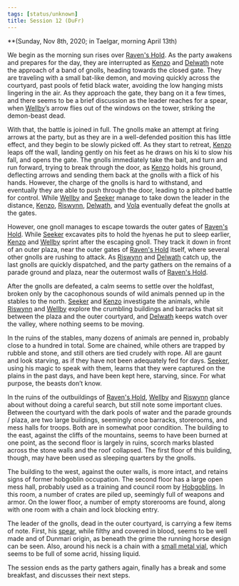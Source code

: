 ```yaml
---
tags: [status/unknown]
title: Session 12 (DuFr)
---
```



**(Sunday, Nov 8th, 2020; in Taelgar, morning April 13th)

We begin as the morning sun rises over [Raven's Hold](<../../../gazetteer/greater-dunmar/dunmari-basin/raven-s-hold.md>). As the party awakens and prepares for the day, they are interrupted as [Kenzo](<../../../people/pcs/dunmar-fellowship/kenzo.md>) and [Delwath](<../../../people/pcs/dunmar-fellowship/delwath.md>) note the approach of a band of gnolls, heading towards the closed gate. They are traveling with a small bat-like demon, and moving quickly across the courtyard, past pools of fetid black water, avoiding the low hanging mists lingering in the air. As they approach the gate, they bang on it a few times, and there seems to be a brief discussion as the leader reaches for a spear, when [Wellby](<../../../people/pcs/dunmar-fellowship/wellby.md>)’s arrow flies out of the windows on the tower, striking the demon-beast dead.

With that, the battle is joined in full. The gnolls make an attempt at firing arrows at the party, but as they are in a well-defended position this has little effect, and they begin to be slowly picked off. As they start to retreat, [Kenzo](<../../../people/pcs/dunmar-fellowship/kenzo.md>) leaps off the wall, landing gently on his feet as he draws on his ki to slow his fall, and opens the gate. The gnolls immediately take the bait, and turn and run forward, trying to break through the door, as [Kenzo](<../../../people/pcs/dunmar-fellowship/kenzo.md>) holds his ground, deflecting arrows and sending them back at the gnolls with a flick of his hands. However, the charge of the gnolls is hard to withstand, and eventually they are able to push through the door, leading to a pitched battle for control. While [Wellby](<../../../people/pcs/dunmar-fellowship/wellby.md>) and [Seeker](<../../../people/pcs/dunmar-fellowship/seeker.md>) manage to take down the leader in the distance, [Kenzo](<../../../people/pcs/dunmar-fellowship/kenzo.md>), [Riswynn](<../../../people/pcs/dunmar-fellowship/riswynn.md>), [Delwath](<../../../people/pcs/dunmar-fellowship/delwath.md>), and [Vola](<../../../people/chardonians/vola.md>) eventually defeat the gnolls at the gates.

However, one gnoll manages to escape towards the outer gates of [Raven's Hold](<../../../gazetteer/greater-dunmar/dunmari-basin/raven-s-hold.md>). While [Seeker](<../../../people/pcs/dunmar-fellowship/seeker.md>) excavates pits to hold the hyenas he put to sleep earlier, [Kenzo](<../../../people/pcs/dunmar-fellowship/kenzo.md>) and [Wellby](<../../../people/pcs/dunmar-fellowship/wellby.md>) sprint after the escaping gnoll. They track it down in front of an outer plaza, near the outer gates of [Raven's Hold](<../../../gazetteer/greater-dunmar/dunmari-basin/raven-s-hold.md>) itself, where several other gnolls are rushing to attack. As [Riswynn](<../../../people/pcs/dunmar-fellowship/riswynn.md>) and [Delwath](<../../../people/pcs/dunmar-fellowship/delwath.md>) catch up, the last gnolls are quickly dispatched, and the party gathers on the remains of a parade ground and plaza, near the outermost walls of [Raven's Hold](<../../../gazetteer/greater-dunmar/dunmari-basin/raven-s-hold.md>). 

After the gnolls are defeated, a calm seems to settle over the holdfast, broken only by the cacophonous sounds of wild animals penned up in the stables to the north. [Seeker](<../../../people/pcs/dunmar-fellowship/seeker.md>) and [Kenzo](<../../../people/pcs/dunmar-fellowship/kenzo.md>) investigate the animals, while [Riswynn](<../../../people/pcs/dunmar-fellowship/riswynn.md>) and [Wellby](<../../../people/pcs/dunmar-fellowship/wellby.md>) explore the crumbling buildings and barracks that sit between the plaza and the outer courtyard, and [Delwath](<../../../people/pcs/dunmar-fellowship/delwath.md>) keeps watch over the valley, where nothing seems to be moving.

In the ruins of the stables, many dozens of animals are penned in, probably close to a hundred in total. Some are chained, while others are trapped by rubble and stone, and still others are tied crudely with rope. All are gaunt and look starving, as if they have not been adequately fed for days. [Seeker](<../../../people/pcs/dunmar-fellowship/seeker.md>), using his magic to speak with them, learns that they were captured on the plains in the past days, and have been kept here, starving, since. For what purpose, the beasts don’t know.

In the ruins of the outbuildings of [Raven's Hold](<../../../gazetteer/greater-dunmar/dunmari-basin/raven-s-hold.md>), [Wellby](<../../../people/pcs/dunmar-fellowship/wellby.md>) and [Riswynn](<../../../people/pcs/dunmar-fellowship/riswynn.md>) glance about without doing a careful search, but still note some important clues. Between the courtyard with the dark pools of water and the parade grounds / plaza, are two large buildings, seemingly once barracks, storerooms, and mess halls for troops. Both are in somewhat poor condition. The building to the east, against the cliffs of the mountains, seems to have been burned at one point, as the second floor is largely in ruins, scorch marks blasted across the stone walls and the roof collapsed. The first floor of this building, though, may have been used as sleeping quarters by the gnolls. 

The building to the west, against the outer walls, is more intact, and retains signs of former hobgoblin occupation. The second floor has a large open mess hall, probably used as a training and council room by [Hobgoblins](<../../../species/goblinoids/hobgoblins.md>). In this room, a number of crates are piled up, seemingly full of weapons and armor. On the lower floor, a number of empty storerooms are found, along with one room with a chain and lock blocking entry.

The leader of the gnolls, dead in the outer courtyard, is carrying a few items of note. First, his [spear](<../treasure/treasure-from-raven-s-hold/spear-of-the-war-leader.md>), while filthy and covered in blood, seems to be well made and of Dunmari origin, as beneath the grime the running horse design can be seen. Also, around his neck is a chain with a [small metal vial](<../treasure/treasure-from-raven-s-hold/vial-of-acid-gnoll-leader.md>), which seems to be full of some acrid, hissing liquid. 

The session ends as the party gathers again, finally has a break and some breakfast, and discusses their next steps.
